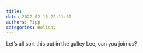 ```yaml
---
title: 
date: 2022-02-15 22:11:57
authors: Ripp
categories: Holiday
---
```


 Let’s all sort this out in the gulley
Lee, can you join us?